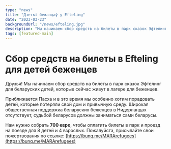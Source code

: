```yaml
---
type: "news"
title: "Дзеткі бежанцаў у Efteling"
date: "2023-03-23"
backgroundUrl: "/news/efteling.jpg"
description: "Мы начинаем сбор средств на билеты в парк сказок Эфтелинг для беларуских детей, которые сейчас живут в лагере для беженцев."
tags: [featured-main]
---
```


# Сбор средств на билеты в Efteling для детей беженцев

Друзья! Мы начинаем сбор средств на билеты в парк сказок Эфтелинг для беларуских детей, которые сейчас живут в лагере для беженцев.

Приближается Пасха и в это время мы особенно хотим порадовать детей, которые потеряли свой дом и привычную среду.
Широкая общественная поддержка беларуских беженцев в Нидерландах отсутствует, судьбой беларусов должны заниматься сами беларусы.

Нам нужно собрать **700 евро**, чтобы оплатить билеты в парк и проезд на поезде для 8 детей и 4 взрослых.
Пожалуйста, присылайте свои пожертвования по ссылке: [https://bunq.me/MARArefugees](https://bunq.me/MARArefugees)
